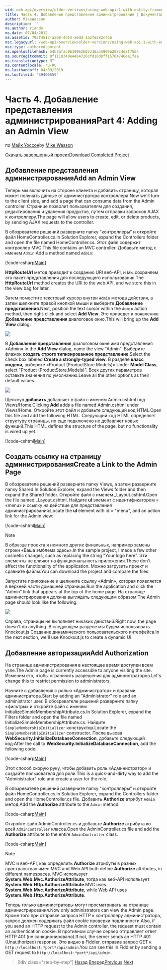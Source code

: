 ```yaml
---
uid: web-api/overview/older-versions/using-web-api-1-with-entity-framework-5/using-web-api-with-entity-framework-part-4
title: Часть 4. Добавление представления администрирования | Документация Майкрософт
author: MikeWasson
description: ''
ms.author: riande
ms.date: 07/04/2012
ms.assetid: 792f4513-a508-4d14-a0dd-1a2fe282c7bb
msc.legacyurl: /web-api/overview/older-versions/using-web-api-1-with-entity-framework-5/using-web-api-with-entity-framework-part-4
msc.type: authoredcontent
ms.openlocfilehash: 54b3afac9b19962b02336a35909b208c4e3f7504
ms.sourcegitcommit: 0f1119340e4464720cfd16d0ff15764746ea1fea
ms.translationtype: MT
ms.contentlocale: ru-RU
ms.lasthandoff: 04/09/2019
ms.locfileid: "59400559"
---
```

# <a name="part-4-adding-an-admin-view"></a><span data-ttu-id="1983e-102">Часть 4. Добавление представления администрирования</span><span class="sxs-lookup"><span data-stu-id="1983e-102">Part 4: Adding an Admin View</span></span>

<span data-ttu-id="1983e-103">по [Майк Уоссон](https://github.com/MikeWasson)</span><span class="sxs-lookup"><span data-stu-id="1983e-103">by [Mike Wasson](https://github.com/MikeWasson)</span></span>

[<span data-ttu-id="1983e-104">Скачать завершенный проект</span><span class="sxs-lookup"><span data-stu-id="1983e-104">Download Completed Project</span></span>](http://code.msdn.microsoft.com/ASP-NET-Web-API-with-afa30545)

## <a name="add-an-admin-view"></a><span data-ttu-id="1983e-105">Добавление представления администрирования</span><span class="sxs-lookup"><span data-stu-id="1983e-105">Add an Admin View</span></span>

<span data-ttu-id="1983e-106">Теперь мы включить на стороне клиента и добавить страницу, которая может получать данные от администратора контроллера.</span><span class="sxs-lookup"><span data-stu-id="1983e-106">Now we'll turn to the client side, and add a page that can consume data from the Admin controller.</span></span> <span data-ttu-id="1983e-107">Странице позволит пользователям для создания, редактирования и удаления продуктов, путем отправки запросов AJAX к контроллеру.</span><span class="sxs-lookup"><span data-stu-id="1983e-107">The page will allow users to create, edit, or delete products, by sending AJAX requests to the controller.</span></span>

<span data-ttu-id="1983e-108">В обозревателе решений разверните папку "контроллеры" и откройте файл HomeController.cs.</span><span class="sxs-lookup"><span data-stu-id="1983e-108">In Solution Explorer, expand the Controllers folder and open the file named HomeController.cs.</span></span> <span data-ttu-id="1983e-109">Этот файл содержит контроллер MVC.</span><span class="sxs-lookup"><span data-stu-id="1983e-109">This file contains an MVC controller.</span></span> <span data-ttu-id="1983e-110">Добавьте метод с именем `Admin`:</span><span class="sxs-lookup"><span data-stu-id="1983e-110">Add a method named `Admin`:</span></span>

[!code-csharp[Main](using-web-api-with-entity-framework-part-4/samples/sample1.cs)]

<span data-ttu-id="1983e-111">**HttpRouteUrl** метод приводит к созданию URI веб-API, и мы сохраняем это пакет представления для последующего использования.</span><span class="sxs-lookup"><span data-stu-id="1983e-111">The **HttpRouteUrl** method creates the URI to the web API, and we store this in the view bag for later.</span></span>

<span data-ttu-id="1983e-112">Затем поместите текстовый курсор внутри `Admin` метода действия, а затем щелкните правой кнопкой мыши и выберите **Добавление представления**.</span><span class="sxs-lookup"><span data-stu-id="1983e-112">Next, position the text cursor within the `Admin` action method, then right-click and select **Add View**.</span></span> <span data-ttu-id="1983e-113">Это приведет к появлению **Добавление представления** диалоговое окно.</span><span class="sxs-lookup"><span data-stu-id="1983e-113">This will bring up the **Add View** dialog.</span></span>

![](using-web-api-with-entity-framework-part-4/_static/image1.png)

<span data-ttu-id="1983e-114">В **Добавление представления** диалоговом окне имя представления «Admin».</span><span class="sxs-lookup"><span data-stu-id="1983e-114">In the **Add View** dialog, name the view "Admin".</span></span> <span data-ttu-id="1983e-115">Выберите флажок **создать строго типизированное представление**.</span><span class="sxs-lookup"><span data-stu-id="1983e-115">Select the check box labeled **Create a strongly-typed view**.</span></span> <span data-ttu-id="1983e-116">В разделе **класс модели**, выберите «Product (ProductStore.Models)».</span><span class="sxs-lookup"><span data-stu-id="1983e-116">Under **Model Class**, select "Product (ProductStore.Models)".</span></span> <span data-ttu-id="1983e-117">Всех других параметров оставьте значения по умолчанию.</span><span class="sxs-lookup"><span data-stu-id="1983e-117">Leave all the other options as their default values.</span></span>

![](using-web-api-with-entity-framework-part-4/_static/image2.png)

<span data-ttu-id="1983e-118">Щелкнув **добавить** добавляет в файл с именем Admin.cshtml под Views/Home.</span><span class="sxs-lookup"><span data-stu-id="1983e-118">Clicking **Add** adds a file named Admin.cshtml under Views/Home.</span></span> <span data-ttu-id="1983e-119">Откройте этот файл и добавьте следующий код HTML.</span><span class="sxs-lookup"><span data-stu-id="1983e-119">Open this file and add the following HTML.</span></span> <span data-ttu-id="1983e-120">Следующий код HTML определяет структуру страницы, но еще подключено не добавляет новых функций.</span><span class="sxs-lookup"><span data-stu-id="1983e-120">This HTML defines the structure of the page, but no functionality is wired up yet.</span></span>

[!code-cshtml[Main](using-web-api-with-entity-framework-part-4/samples/sample2.cshtml)]

## <a name="create-a-link-to-the-admin-page"></a><span data-ttu-id="1983e-121">Создать ссылку на страницу администрирования</span><span class="sxs-lookup"><span data-stu-id="1983e-121">Create a Link to the Admin Page</span></span>

<span data-ttu-id="1983e-122">В обозревателе решений разверните папку Views, а затем разверните папку Shared.</span><span class="sxs-lookup"><span data-stu-id="1983e-122">In Solution Explorer, expand the Views folder and then expand the Shared folder.</span></span> <span data-ttu-id="1983e-123">Откройте файл с именем \_Layout.cshtml.</span><span class="sxs-lookup"><span data-stu-id="1983e-123">Open the file named \_Layout.cshtml.</span></span> <span data-ttu-id="1983e-124">Найдите **ul** элемент с идентификатором = «menu» и ссылку на действие для представления администрирования:</span><span class="sxs-lookup"><span data-stu-id="1983e-124">Locate the **ul** element with id = "menu", and an action link for the Admin view:</span></span>

[!code-cshtml[Main](using-web-api-with-entity-framework-part-4/samples/sample3.cshtml)]

> [!NOTE]
> <span data-ttu-id="1983e-125">В образце проекта я немного другие финальных, например замены строки «Ваша эмблема здесь».</span><span class="sxs-lookup"><span data-stu-id="1983e-125">In the sample project, I made a few other cosmetic changes, such as replacing the string "Your logo here".</span></span> <span data-ttu-id="1983e-126">Эти элементы не влияют на функциональность приложения.</span><span class="sxs-lookup"><span data-stu-id="1983e-126">These don't affect the functionality of the application.</span></span> <span data-ttu-id="1983e-127">Можно загрузить проект и сравните файлы.</span><span class="sxs-lookup"><span data-stu-id="1983e-127">You can download the project and compare the files.</span></span>


<span data-ttu-id="1983e-128">Запустите приложение и щелкните ссылку «Admin», которая появляется в верхней части домашней страницы.</span><span class="sxs-lookup"><span data-stu-id="1983e-128">Run the application and click the "Admin" link that appears at the top of the home page.</span></span> <span data-ttu-id="1983e-129">На странице администрирования должна выглядеть следующим образом:</span><span class="sxs-lookup"><span data-stu-id="1983e-129">The Admin page should look like the following:</span></span>

![](using-web-api-with-entity-framework-part-4/_static/image3.png)

<span data-ttu-id="1983e-130">Справа, страницы не выполняет никаких действий.</span><span class="sxs-lookup"><span data-stu-id="1983e-130">Right now, the page doesn't do anything.</span></span> <span data-ttu-id="1983e-131">В следующем разделе мы будем использовать Knockout.js Создание динамического пользовательского интерфейса.</span><span class="sxs-lookup"><span data-stu-id="1983e-131">In the next section, we'll use Knockout.js to create a dynamic UI.</span></span>

## <a name="add-authorization"></a><span data-ttu-id="1983e-132">Добавление авторизации</span><span class="sxs-lookup"><span data-stu-id="1983e-132">Add Authorization</span></span>

<span data-ttu-id="1983e-133">На странице администрирования в настоящее время доступен всем узле.</span><span class="sxs-lookup"><span data-stu-id="1983e-133">The Admin page is currently accessible to anyone visiting the site.</span></span> <span data-ttu-id="1983e-134">Изменим его, чтобы ограничить разрешения для администраторов.</span><span class="sxs-lookup"><span data-stu-id="1983e-134">Let's change this to restrict permission to administrators.</span></span>

<span data-ttu-id="1983e-135">Начните с добавления с ролью «Администратор» и правами администратора.</span><span class="sxs-lookup"><span data-stu-id="1983e-135">Start by adding an "Administrator" role and an administrator user.</span></span> <span data-ttu-id="1983e-136">В обозревателе решений разверните папку «фильтры» и откройте файл с именем InitializeSimpleMembershipAttribute.cs.</span><span class="sxs-lookup"><span data-stu-id="1983e-136">In Solution Explorer, expand the Filters folder and open the file named InitializeSimpleMembershipAttribute.cs.</span></span> <span data-ttu-id="1983e-137">Найдите `SimpleMembershipInitializer` конструктор.</span><span class="sxs-lookup"><span data-stu-id="1983e-137">Locate the `SimpleMembershipInitializer` constructor.</span></span> <span data-ttu-id="1983e-138">После вызова **WebSecurity.InitializeDatabaseConnection**, добавьте следующий код:</span><span class="sxs-lookup"><span data-stu-id="1983e-138">After the call to **WebSecurity.InitializeDatabaseConnection**, add the following code:</span></span>

[!code-csharp[Main](using-web-api-with-entity-framework-part-4/samples/sample4.cs)]

<span data-ttu-id="1983e-139">Этот способ скорую руку, чтобы добавить роль «Администратор» и создайте пользователя для роли.</span><span class="sxs-lookup"><span data-stu-id="1983e-139">This is a quick-and-dirty way to add the "Administrator" role and create a user for the role.</span></span>

<span data-ttu-id="1983e-140">В обозревателе решений разверните папку "контроллеры" и откройте файл HomeController.cs.</span><span class="sxs-lookup"><span data-stu-id="1983e-140">In Solution Explorer, expand the Controllers folder and open the HomeController.cs file.</span></span> <span data-ttu-id="1983e-141">Добавить **Authorize** атрибут `Admin` метод.</span><span class="sxs-lookup"><span data-stu-id="1983e-141">Add the **Authorize** attribute to the `Admin` method.</span></span>

[!code-csharp[Main](using-web-api-with-entity-framework-part-4/samples/sample5.cs)]

<span data-ttu-id="1983e-142">Откройте файл AdminController.cs и добавьте **Authorize** атрибута ко всей `AdminController` класса.</span><span class="sxs-lookup"><span data-stu-id="1983e-142">Open the AdminController.cs file and add the **Authorize** attribute to the entire `AdminController` class.</span></span>

[!code-csharp[Main](using-web-api-with-entity-framework-part-4/samples/sample6.cs)]

> [!NOTE]
> <span data-ttu-id="1983e-143">MVC и веб-API, как определить **Authorize** атрибуты в разных пространствах имен.</span><span class="sxs-lookup"><span data-stu-id="1983e-143">MVC and Web API both define **Authorize** attributes, in different namespaces.</span></span> <span data-ttu-id="1983e-144">MVC использует **System.Web.Mvc.AuthorizeAttribute**, тогда как веб-API использует **System.Web.Http.AuthorizeAttribute**.</span><span class="sxs-lookup"><span data-stu-id="1983e-144">MVC uses **System.Web.Mvc.AuthorizeAttribute**, while Web API uses **System.Web.Http.AuthorizeAttribute**.</span></span>


<span data-ttu-id="1983e-145">Теперь только администраторы могут просматривать на странице администрирования.</span><span class="sxs-lookup"><span data-stu-id="1983e-145">Now only administrators can view the Admin page.</span></span> <span data-ttu-id="1983e-146">Кроме того при отправке запроса HTTP к контроллеру администратора, запрос должен содержать файл cookie проверки подлинности.</span><span class="sxs-lookup"><span data-stu-id="1983e-146">Also, if you send an HTTP request to the Admin controller, the request must contain an authentication cookie.</span></span> <span data-ttu-id="1983e-147">В противном случае сервер отправляет ответ HTTP 401 (не санкционировано).</span><span class="sxs-lookup"><span data-stu-id="1983e-147">If not, the server sends an HTTP 401 (Unauthorized) response.</span></span> <span data-ttu-id="1983e-148">Это видно в Fiddler, отправив запрос GET к `http://localhost:*port*/api/admin`.</span><span class="sxs-lookup"><span data-stu-id="1983e-148">You can see this in Fiddler by sending a GET request to `http://localhost:*port*/api/admin`.</span></span>

> [!div class="step-by-step"]
> <span data-ttu-id="1983e-149">[Назад](using-web-api-with-entity-framework-part-3.md)
> [Вперед](using-web-api-with-entity-framework-part-5.md)</span><span class="sxs-lookup"><span data-stu-id="1983e-149">[Previous](using-web-api-with-entity-framework-part-3.md)
[Next](using-web-api-with-entity-framework-part-5.md)</span></span>
